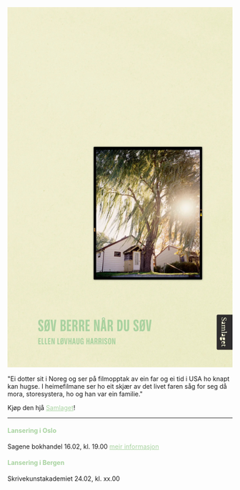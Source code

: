![Omslag](docs/assets/MjRmt6wCGgaLg2Rtz5JzhvzIB5w6S5jKxflzfnx0_1200x.jpg)

"Ei dotter sit i Noreg og ser på filmopptak av ein far og ei tid i USA ho knapt kan hugse. I heimefilmane ser ho eit skjær av det livet faren såg for seg då mora, storesystera, ho og han var ein familie."
  
Kjøp den hjå <a href="https://samlaget.no/collections/varens-boker-2023/products/sov-berre-nar-du-sov-1" style="color:#a8d3a0;">Samlaget</a>!

---


<h4 style="color:#a8d3a0;">Lansering i Oslo</h4>   
Sagene bokhandel     
16.02, kl. 19.00   
<a href="https://fb.me/e/3mRjyNnb7" style="color:#a8d3a0;">meir informasjon</a>
  
  
<h4 style="color:#a8d3a0;">Lansering i Bergen</h4>
Skrivekunstakademiet    
24.02, kl. xx.00   

